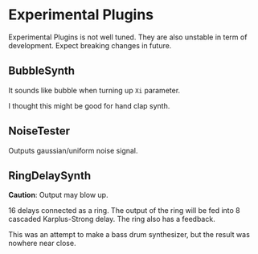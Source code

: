 # Experimental Plugins
Experimental Plugins is not well tuned. They are also unstable in term of development. Expect breaking changes in future.

## BubbleSynth
It sounds like bubble when turning up `Xi` parameter.

I thought this might be good for hand clap synth.

## NoiseTester
Outputs gaussian/uniform noise signal.

## RingDelaySynth
**Caution**: Output may blow up.

16 delays connected as a ring. The output of the ring will be fed into 8 cascaded Karplus-Strong delay. The ring also has a feedback.

This was an attempt to make a bass drum synthesizer, but the result was nowhere near close.
